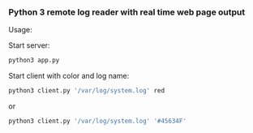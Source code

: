 ### Python 3 remote log reader with real time web page output

Usage:

Start server:

```bash
python3 app.py
```

Start client with color and log name:

```bash
python3 client.py '/var/log/system.log' red
```

or 

```bash
python3 client.py '/var/log/system.log' '#45634F'
```
